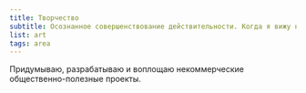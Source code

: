 ```yaml
---
title: Творчество
subtitle: Осознанное совершенствование действительности. Когда я вижу несовершенство, я рад осознавать свою связь с идеалами. Я ищу любые возможности гармонично воплощать свои идеи в жизнь.
list: art
tags: area
---
```

Придумываю, разрабатываю и воплощаю некоммерческие общественно-полезные проекты.